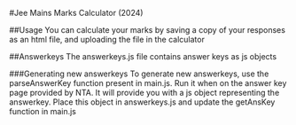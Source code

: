 #Jee Mains Marks Calculator (2024)

##Usage
You can calculate your marks by saving a copy of your responses as an html file, and uploading the file in the calculator

##Answerkeys
The answerkeys.js file contains answer keys as js objects

###Generating new answerkeys
To generate new answerkeys, use the parseAnswerKey function present in main.js. Run it when on the answer key page provided by NTA. It will provide you with a js object representing the answerkey. Place this object in answerkeys.js and update the getAnsKey function in main.js


